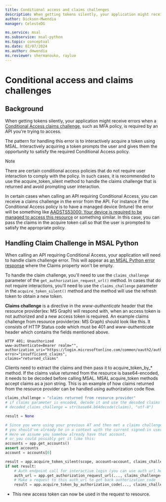 ```yaml
---
title: Conditional access and claims challenges
description: When getting tokens silently, your application might receive errors when a Conditional Access claims challenge, such as MFA polic, is required by an API you're trying to access.
author: Dickson-Mwendia
manager: CelesteDG

ms.service: msal
ms.subservice: msal-python
ms.topic: conceptual
ms.date: 02/07/2024
ms.author: dmwendia
ms.reviewer: shermanouko, rayluo
---
```


# Conditional access and claims challenges

## Background

When getting tokens silently, your application might receive errors when a [Conditional Access claims challenge](/azure/active-directory/develop/conditional-access-dev-guide), such as MFA policy, is required by an API you're trying to access.

The pattern for handling this error is to interactively acquire a token using MSAL. Interactively acquiring a token prompts the user and gives them the opportunity to satisfy the required Conditional Access policy.

> [!NOTE]
> There are certain conditional access policies that do not require user interaction to comply with the policy. In such cases, it is recommended to use the acquire_token_silent method to handle the claims challenge that is returned and avoid prompting user interaction.

In certain cases when calling an API requiring Conditional Access, you can receive a claims challenge in the error from the API. For instance if the Conditional Access policy is to have a managed device (Intune) the error will be something like
[AADSTS53000: Your device is required to be managed to access this resource](/azure/active-directory/develop/reference-aadsts-error-codes)
or something similar. In this case, you can pass the claims in the acquire token call so that the user is prompted to satisfy the appropriate policy.

## Handling Claim Challenge in MSAL Python

When calling an API requiring Conditional Access, your application will need to handle claim challenge error.
This will appear as
[an MSAL Python error response](/azure/active-directory/develop/msal-handling-exceptions?tabs=python)
where the Claims property won't be empty.

To handle the claim challenge, you'll need to use the `claims_challenge` parameter of the `get_authorization_request_url()` method. In cases that do not require interactions, you'll need to use the `claims_challenge` parameter in the `acquire_token_silent()` method and the method will use the refresh token to obtain a new token.

**Claims challenge** is a directive in the *www-authenticate* header that the resource provider(ex: MS Graph) will respond with, when an access token is not authorized and a new access token is required. An example claims challenge from resource provider(ex: MS Graph) should look like this. It consists of HTTP Status code which must be 401 and *www-authenticate* header which contains the fields mentioned above.

```http
HTTP 401; Unauthorized 
www-authenticate=Bearer realm="", 
authorization_uri="https://login.microsoftonline.com/common/oauth2/authorize", 
error="insufficient_claims", 
claims="returned_claims"
```

Clients need to extract the claims and then pass it to acquire_token_by_* method. If the claims value returned from the resource is base64-encoded, it needs to be decoded before calling MSAL. MSAL acquire_token methods accept claims as a json string. This is an example of how claims returned from the resource provider can be handled using authorization code flow.

```python
claims_challenge = "claims returned from resource provider"
# if claims parameter is encoded, decode it and use the decoded claims
# decoded_claims_challenge = str(base64.b64decode(claims), "utf-8")

result = None

# Since you were using your previous AT and then met a claims challenge,
# you should've already be in a context with the current signed-in user.
# Here we assume you somehow already have that account,
# or you could possibly get it like this:
accounts = app.get_accounts()
assert accounts
account = accounts[0]

result = app.acquire_token_silent(scope, account=account, claims_challenge=claims_challenge)
if not result:
    # Auth endpoint call for interactive login (you can use auth url helper)
    auth_url = app.get_authorization_request_url(..., claims_challenge=claims_challenge)
    # Make a request to this auth_url to get back authorization_code
    result = app.acquire_token_by_authorization_code(..., claims_challenge=claims_challenge)
```

- This new access token can now be used in the request to resource.
